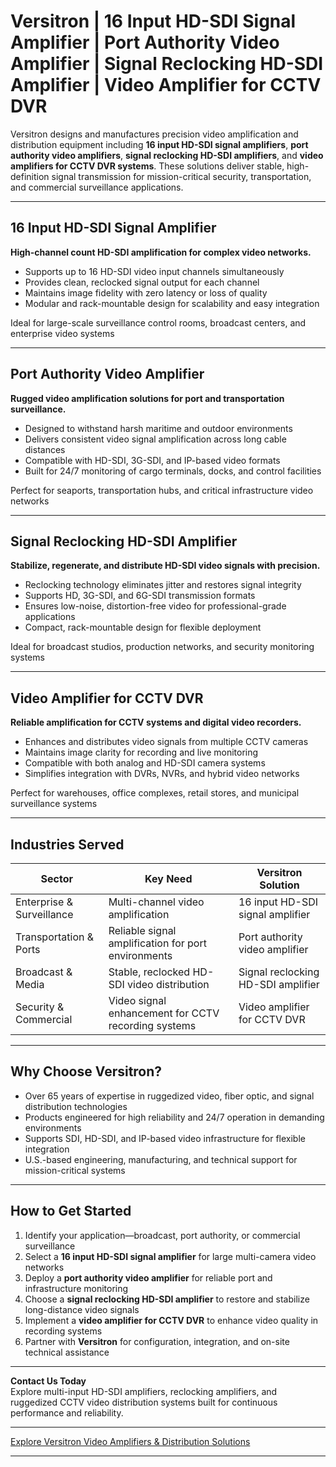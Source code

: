 # Versitron | 16 Input HD-SDI Signal Amplifier | Port Authority Video Amplifier | Signal Reclocking HD-SDI Amplifier | Video Amplifier for CCTV DVR

Versitron designs and manufactures precision video amplification and distribution equipment including **16 input HD-SDI signal amplifiers**, **port authority video amplifiers**, **signal reclocking HD-SDI amplifiers**, and **video amplifiers for CCTV DVR systems**. These solutions deliver stable, high-definition signal transmission for mission-critical security, transportation, and commercial surveillance applications.

---

## 16 Input HD-SDI Signal Amplifier

**High-channel count HD-SDI amplification for complex video networks.**

- Supports up to 16 HD-SDI video input channels simultaneously  
- Provides clean, reclocked signal output for each channel  
- Maintains image fidelity with zero latency or loss of quality  
- Modular and rack-mountable design for scalability and easy integration  

Ideal for large-scale surveillance control rooms, broadcast centers, and enterprise video systems

---

## Port Authority Video Amplifier

**Rugged video amplification solutions for port and transportation surveillance.**

- Designed to withstand harsh maritime and outdoor environments  
- Delivers consistent video signal amplification across long cable distances  
- Compatible with HD-SDI, 3G-SDI, and IP-based video formats  
- Built for 24/7 monitoring of cargo terminals, docks, and control facilities  

Perfect for seaports, transportation hubs, and critical infrastructure video networks

---

## Signal Reclocking HD-SDI Amplifier

**Stabilize, regenerate, and distribute HD-SDI video signals with precision.**

- Reclocking technology eliminates jitter and restores signal integrity  
- Supports HD, 3G-SDI, and 6G-SDI transmission formats  
- Ensures low-noise, distortion-free video for professional-grade applications  
- Compact, rack-mountable design for flexible deployment  

Ideal for broadcast studios, production networks, and security monitoring systems

---

## Video Amplifier for CCTV DVR

**Reliable amplification for CCTV systems and digital video recorders.**

- Enhances and distributes video signals from multiple CCTV cameras  
- Maintains image clarity for recording and live monitoring  
- Compatible with both analog and HD-SDI camera systems  
- Simplifies integration with DVRs, NVRs, and hybrid video networks  

Perfect for warehouses, office complexes, retail stores, and municipal surveillance systems

---

## Industries Served

| Sector                    | Key Need                                               | Versitron Solution                                               |
|----------------------------|--------------------------------------------------------|------------------------------------------------------------------|
| Enterprise & Surveillance  | Multi-channel video amplification                      | 16 input HD-SDI signal amplifier                                 |
| Transportation & Ports     | Reliable signal amplification for port environments    | Port authority video amplifier                                   |
| Broadcast & Media          | Stable, reclocked HD-SDI video distribution            | Signal reclocking HD-SDI amplifier                               |
| Security & Commercial      | Video signal enhancement for CCTV recording systems    | Video amplifier for CCTV DVR                                     |

---

## Why Choose Versitron?

- Over 65 years of expertise in ruggedized video, fiber optic, and signal distribution technologies  
- Products engineered for high reliability and 24/7 operation in demanding environments  
- Supports SDI, HD-SDI, and IP-based video infrastructure for flexible integration  
- U.S.-based engineering, manufacturing, and technical support for mission-critical systems  

---

## How to Get Started

1. Identify your application—broadcast, port authority, or commercial surveillance  
2. Select a **16 input HD-SDI signal amplifier** for large multi-camera video networks  
3. Deploy a **port authority video amplifier** for reliable port and infrastructure monitoring  
4. Choose a **signal reclocking HD-SDI amplifier** to restore and stabilize long-distance video signals  
5. Implement a **video amplifier for CCTV DVR** to enhance video quality in recording systems  
6. Partner with **Versitron** for configuration, integration, and on-site technical assistance  

---

**Contact Us Today**  
Explore multi-input HD-SDI amplifiers, reclocking amplifiers, and ruggedized CCTV video distribution systems built for continuous performance and reliability.

---

[Explore Versitron Video Amplifiers & Distribution Solutions](https://www.versitron.com/collections/hd-sdi-video-distribution-amplifiers)

---
